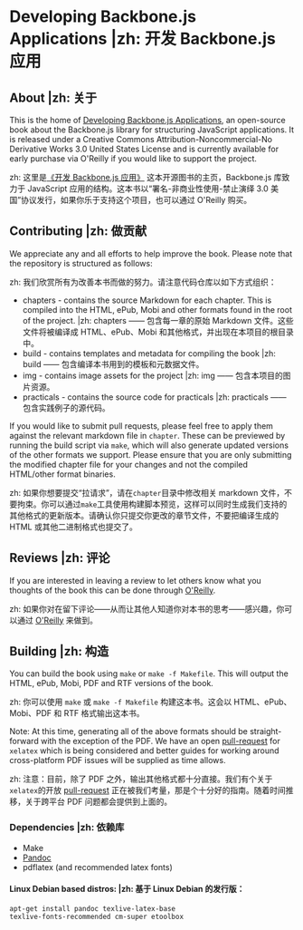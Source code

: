# Developing Backbone.js Applications |zh: 开发 Backbone.js 应用

## About |zh: 关于

This is the home of [Developing Backbone.js Applications](http://shop.oreilly.com/product/0636920025344.do), an open-source book about the Backbone.js library for structuring JavaScript applications. It is released under a
Creative Commons Attribution-Noncommercial-No Derivative Works 3.0 United States License and is currently available for early purchase via O'Reilly if you would like to support the project.

zh: 这里是[《开发 Backbone.js 应用》](http://shop.oreilly.com/product/0636920025344.do) 这本开源图书的主页，Backbone.js 库致力于 JavaScript 应用的结构。这本书以“署名-非商业性使用-禁止演绎 3.0 美国”协议发行，如果你乐于支持这个项目，也可以通过 O'Reilly 购买。

## Contributing |zh: 做贡献

We appreciate any and all efforts to help improve the book. Please note that the repository is structured as follows:

zh: 我们欣赏所有为改善本书而做的努力。请注意代码仓库以如下方式组织：

* chapters - contains the source Markdown for each chapter. This is compiled into the HTML, ePub, Mobi and other formats found in the root of the project.
|zh: chapters —— 包含每一章的原始 Markdown 文件。这些文件将被编译成 HTML、ePub、Mobi 和其他格式，并出现在本项目的根目录中。
* build - contains templates and metadata for compiling the book
|zh: build —— 包含编译本书用到的模板和元数据文件。
* img - contains image assets for the project
|zh: img —— 包含本项目的图片资源。
* practicals - contains the source code for practicals
|zh: practicals —— 包含实践例子的源代码。

If you would like to submit pull requests, please feel free to apply them against the relevant markdown file in `chapter`. These can be previewed by running the build script via `make`, which will also generate updated versions of the other formats we support. Please ensure that you are only submitting the modified chapter file for your changes and not the compiled HTML/other format binaries.

zh: 如果你想要提交“拉请求”，请在`chapter`目录中修改相关 markdown 文件，不要拘束。你可以通过`make`工具使用构建脚本预览，这样可以同时生成我们支持的其他格式的更新版本。请确认你只提交你更改的章节文件，不要把编译生成的 HTML 或其他二进制格式也提交了。

## Reviews |zh: 评论

If you are interested in leaving a review to let others know what you thoughts of the book this can be done through [O'Reilly](http://shop.oreilly.com/product/0636920025344/ReviewSubmit.do?sortby=publicationDate?pageId=0636920025344.IP).

zh:
如果你对在留下评论——从而让其他人知道你对本书的思考——感兴趣，你可以通过 [O'Reilly](http://shop.oreilly.com/product/0636920025344/ReviewSubmit.do?sortby=publicationDate?pageId=0636920025344.IP) 来做到。

## Building |zh: 构造

You can build the book using `make` or `make -f Makefile`. This will output the HTML, ePub, Mobi, PDF and RTF versions of the book.

zh: 你可以使用 `make` 或 `make -f Makefile` 构建这本书。这会以 HTML、ePub、Mobi、PDF 和 RTF 格式输出这本书。

Note: At this time, generating all of the above formats should be straight-forward with the exception of the PDF. We have an open [pull-request](https://github.com/addyosmani/backbone-fundamentals/pull/369) for `xelatex` which is being considered and better guides for working around cross-platform PDF issues will be supplied as time allows.

zh: 注意：目前，除了 PDF 之外，输出其他格式都十分直接。我们有个关于`xelatex`的开放 [pull-request](https://github.com/addyosmani/backbone-fundamentals/pull/369) 正在被我们考量，那是个十分好的指南。随着时间推移，关于跨平台 PDF 问题都会提供到上面的。

### Dependencies |zh: 依赖库

* Make
* [Pandoc](https://github.com/jgm/pandoc)
* pdflatex (and recommended latex fonts)

#### Linux Debian based distros: |zh: 基于 Linux Debian 的发行版：

<code>apt-get install pandoc texlive-latex-base texlive-fonts-recommended cm-super etoolbox</code>
